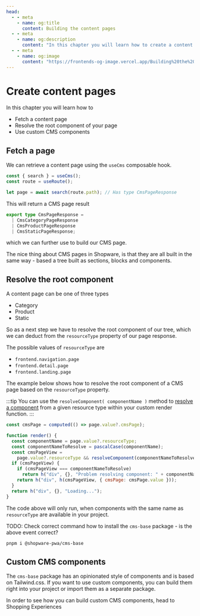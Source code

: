 ```yaml
---
head:
  - - meta
    - name: og:title
      content: Building the content pages
  - - meta
    - name: og:description
      content: "In this chapter you will learn how to create a content page and use CMS elements."
  - - meta
    - name: og:image
      content: "https://frontends-og-image.vercel.app/Building%20the%20**Content%20Pages**.png?fontSize=120px"
---
```

# Create content pages

In this chapter you will learn how to

- Fetch a content page
- Resolve the root component of your page
- Use custom CMS components

## Fetch a page

We can retrieve a content page using the `useCms` composable hook.

```js
const { search } = useCms();
const route = useRoute();

let page = await search(route.path); // Has type CmsPageResponse
```

This will return a CMS page result

```ts
export type CmsPageResponse =
  | CmsCategoryPageResponse
  | CmsProductPageResponse
  | CmsStaticPageResponse;
```

which we can further use to build our CMS page.

The nice thing about CMS pages in Shopware, is that they are all built in the same way - based a tree built as sections, blocks and components.

## Resolve the root component

A content page can be one of three types

- Category
- Product
- Static

So as a next step we have to resolve the root component of our tree, which we can deduct from the `resourceType` property of our page response.

The possible values of `resourceType` are

- `frontend.navigation.page`
- `frontend.detail.page`
- `frontend.landing.page`

The example below shows how to resolve the root component of a CMS page based on the `resourceType` property.

:::tip
You can use the `resolveComponent( componentName )` method to [resolve a component](https://vuejs.org/api/render-function.html#resolvecomponent) from a given resource type within your custom render function.
:::

```js
const cmsPage = computed(() => page.value?.cmsPage);

function render() {
  const componentName = page.value?.resourceType;
  const componentNameToResolve = pascalCase(componentName);
  const cmsPageView =
    page.value?.resourceType && resolveComponent(componentNameToResolve);
  if (cmsPageView) {
    if (cmsPageView === componentNameToResolve)
      return h("div", {}, "Problem resolving component: " + componentName);
    return h("div", h(cmsPageView, { cmsPage: cmsPage.value }));
  }
  return h("div", {}, "Loading...");
}
```

The code above will only run, when components with the same name as `resourceType` are available in your project.

TODO: Check correct command how to install the `cms-base` package - is the above event correct?

```sh
pnpm i @shopware-pwa/cms-base
```

## Custom CMS components

The `cms-base` package has an opinionated style of components and is based on Tailwind.css. If you want to use custom components, you can build them right into your project or import them as a separate package.

In order to see how you can build custom CMS components, head to Shopping Experiences

<PageRef page="../framework/shopping-experiences" title="Shopping Experiences" />
